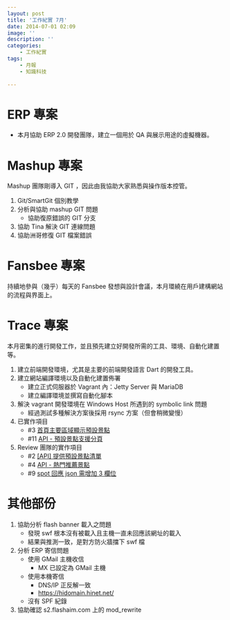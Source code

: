 ```yaml
---
layout: post
title: '工作紀實 7月'
date: 2014-07-01 02:09
image: ''
description: ''
categories:
    - 工作紀實
tags:
    - 月報
    - 知識科技
 
---
```

# ERP 專案

* 本月協助 ERP 2.0 開發團隊，建立一個用於 QA 與展示用途的虛擬機器。

# Mashup 專案

Mashup 團隊剛導入 GIT ，因此由我協助大家熟悉與操作版本控管。

1. Git/SmartGit 個別教學
1. 分析與協助 mashup GIT 問題
   - 協助復原錯誤的 GIT 分支
1. 協助 Tina 解決 GIT 連線問題
1. 協助洲哥修復 GIT 檔案錯誤

# Fansbee 專案

持續地參與（幾乎）每天的 Fansbee 發想與設計會議，本月環繞在用戶建構網站的流程與界面上。

# Trace 專案

本月密集的進行開發工作，並且預先建立好開發所需的工具、環境、自動化建置等。

1. 建立前端開發環境，尤其是主要的前端開發語言 Dart 的開發工具。
1. 建立網站編譯環境以及自動化建置佈署
   - 建立正式伺服器於 Vagrant 內：Jetty Server 與 MariaDB
   - 建立編譯環境並撰寫自動化腳本
1. 解決 vagrant 開發環境在 Windows Host 所遇到的 symbolic link 問題
   - 經過測試多種解決方案後採用 rsync 方案（但會稍微變慢）
1. 已實作項目
   - #3 [首頁主要區域顯示預設景點](https://bitbucket.org/flashaim-trace-team/trace/issue/3)
   - #11 [API - 預設景點支援分頁](https://bitbucket.org/flashaim-trace-team/trace/issue/11)
1. Review 團隊的實作項目
   - #2 [[API] 提供預設景點清單](https://bitbucket.org/flashaim-trace-team/trace/issue/2)
   - #4 [API - 熱門推薦景點](https://bitbucket.org/flashaim-trace-team/trace/issue/4)
   - #9 [spot 回應 json 需增加 3 欄位](https://bitbucket.org/flashaim-trace-team/trace/issue/9)

# 其他部份

1. 協助分析 flash banner 載入之問題
   - 發現 swf 根本沒有被載入且主機一直未回應該網址的載入
   - 結果與推測一致，是對方防火牆擋下 swf 檔
1. 分析 ERP 寄信問題
   - 使用 GMail 主機收信
      + MX 已設定為 GMail 主機
   - 使用本機寄信
      + DNS/IP 正反解一致
      + https://hidomain.hinet.net/
   - 沒有 SPF 紀錄
1. 協助確認 s2.flashaim.com 上的 mod\_rewrite
